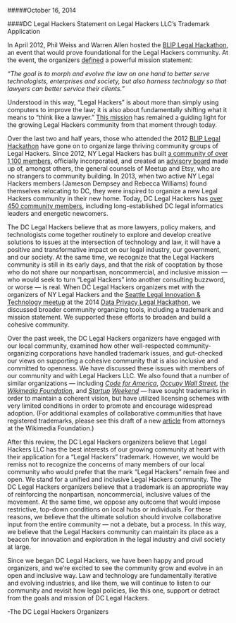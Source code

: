 #####October 16, 2014

####DC Legal Hackers Statement on Legal Hackers LLC’s Trademark Application 

In April 2012, Phil Weiss and Warren Allen hosted the [BLIP Legal Hackathon](http://legalhackathon.blipclinic.org), an event that would prove foundational for the Legal Hackers community.  At the event, the organizers [defined](http://www.huffingtonpost.com/2012/04/17/legal-hackathon-lawyers-hackers-brooklyn-law-school_n_1431038.html) a powerful mission statement:

  _“The goal is to morph and evolve the law on one hand to better serve technologists, enterprises and society, but also  harness technology so that lawyers can better service their clients.”_  

Understood in this way, “Legal Hackers” is about more than simply using computers to improve the law; it is also about fundamentally shifting what it means to “think like a lawyer.”  [This mission](http://legalhackers.org/our-story/) has remained a guiding light for the growing Legal Hackers community from that moment through today.  

Over the last two and half years, those who attended the 2012 [BLIP Legal Hackathon](http://legalhackathon.blipclinic.org) have gone on to organize large thriving community groups of Legal Hackers.  Since 2012, NY Legal Hackers has built [a community of over 1,100 members](http://www.meetup.com/legalhackers/), officially incorporated, and created an [advisory board](http://legalhackers.org/people/) made up of, amongst others, the general counsels of Meetup and Etsy, who are no strangers to community building.  In 2013, when two active NY Legal Hackers members (Jameson Dempsey and Rebecca Williams) found themselves relocating to DC, they were inspired to organize a new Legal Hackers community in their new home.  Today, DC Legal Hackers has [over 450 community members](http://www.meetup.com/DCLegalHackers/), including long-established DC legal informatics leaders and energetic newcomers.

The DC Legal Hackers believe that as more lawyers, policy makers, and technologists come together routinely to explore and develop creative solutions to issues at the intersection of technology and law, it will have a positive and transformative impact on our legal industry, our government, and our society.  At the same time, we recognize that the Legal Hackers community is still in its early days, and that the risk of cooptation by those who do not share our nonpartisan, noncommercial, and inclusive mission — who would seek to turn “Legal Hackers” into another consulting buzzword, or worse — is real.  When DC Legal Hackers organizers met with the organizers of NY Legal Hackers and the [Seattle Legal Innovation & Technology meetup](http://www.meetup.com/Seattle-Legal-Innovation-and-Technology-MeetUp/) at the 2014 [Data Privacy Legal Hackathon](http://legalhackers.org/privacyhack2014/), we discussed broader community organizing tools, including a trademark and mission statement.  We supported these efforts to broaden and build a cohesive community.

Over the past week, the DC Legal Hackers organizers have engaged with our local community, examined how other well-respected community-organizing corporations have handled trademark issues, and gut-checked our views on supporting a cohesive community that is also inclusive and committed to openness.  We have discussed these issues with members of our community and with Legal Hackers LLC.  We also found that a number of similar organizations — including _[Code for America](http://www.codeforamerica.org/brigade/tools)_, _[Occupy Wall Street](http://money.cnn.com/2011/10/31/news/economy/occupy_wall_street_trademark/)_, _[the Wikimedia Foundation](http://wikimediafoundation.org/wiki/Trademark_policy)_, and _[Startup](http://startupweekend.org/organizer/rules/)_ _[Weekend](http://www.denverpost.com/marijuana/ci_26302672/pot-tech-event-forced-remove-startup-weekend-from?source=infinite)_ — have sought trademarks in order to maintain a coherent vision, but have utilized licensing schemes with very limited conditions in order to promote and encourage widespread adoption.  (For additional examples of collaborative communities that have registered trademarks, please see this draft of a new [article](http://papers.ssrn.com/sol3/papers.cfm?abstract_id=2476779) from attorneys at the Wikimedia Foundation.)

After this review, the DC Legal Hackers organizers believe that Legal Hackers LLC has the best interests of our growing community at heart with their application for a “Legal Hackers” trademark.  However, we would be remiss not to recognize the concerns of many members of our local community who would prefer that the mark “Legal Hackers” remain free and open.  We stand for a unified and inclusive Legal Hackers community. The DC Legal Hackers organizers believe that a trademark is an appropriate way of reinforcing the nonpartisan, noncommercial, inclusive values of the movement.  At the same time, we oppose any outcome that would impose restrictive, top-down conditions on local hubs or individuals.  For these reasons, we believe that the ultimate solution should involve collaborative input from the entire community — not a debate, but a process. In this way, we believe that the Legal Hackers community can maintain its place as a beacon for innovation and exploration in the legal industry and civil society at large.

Since we began DC Legal Hackers, we have been happy and proud organizers, and we’re excited to see the community grow and evolve in an open and inclusive way.  Law and technology are fundamentally iterative and evolving industries, and like them, we will continue to listen to our community and revisit how legal policies, like this one, support or detract from the goals and mission of DC Legal Hackers.  

-The DC Legal Hackers Organizers


